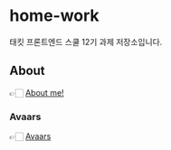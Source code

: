 # home-work

태킷 프론트엔드 스쿨 12기 과제 저장소입니다.

## About

👉🏻 [About me!](https://github.com/myeong-jae-hwi/home-work/blob/main/about-me.md)

### Avaars
👉🏻 [Avaars](https://github.com/myeong-jae-hwi/home-work/blob/main/about-me.md)
